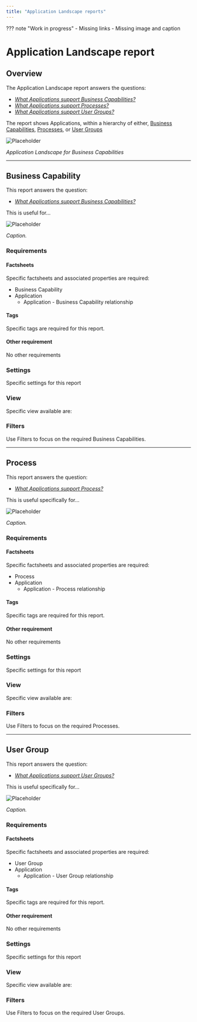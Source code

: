 ```yaml
---
title: "Application Landscape reports"
---
```


??? note "Work in progress"
    - Missing links
    - Missing image and caption

# Application Landscape report

## Overview

The Application Landscape report answers the questions:

- *[What Applications support Business Capabilities?](../questions/#business-capability)*
- *[What Applications support Processes?](../questions/#process)*
- *[What Applications support User Groups?](../questions/#user-group)*

The report shows Applications, within a hierarchy of either, [Business Capabilities](#business-capability), [Processes](#process), or [User Groups](#user-group)


![Placeholder](https://dummyimage.com/800x450/eee/aaa)

<!--
![](https://www.leanix.net/hubfs/2019%20LX%20Website/General/Illu/techrisk-drilldown-7-Col-XL.svg)
-->


*Application Landscape for Business Capabilities*

--- 

## Business Capability

This report answers the question:

- *[What Applications support Business Capabilities?](../questions/#business-capability)*

This is useful for... 

![Placeholder](https://dummyimage.com/800x450/eee/aaa)

*Caption.*

### Requirements

#### Factsheets

Specific factsheets and associated properties are required:

- Business Capability 
- Application
    - Application - Business Capability relationship
    
#### Tags 

Specific tags are required for this report.

#### Other requirement

No other requirements

### Settings

Specific settings for this report 

### View

Specific view available are: 

### Filters

Use Filters to focus on the required Business Capabilities.

--- 

## Process
This report answers the question:

- *[What Applications support Process?](../questions/#process)*

This is useful specifically for... 

![Placeholder](https://dummyimage.com/800x450/eee/aaa)

*Caption.*

### Requirements

#### Factsheets

Specific factsheets and associated properties are required:

- Process 
- Application
    - Application - Process relationship
    
#### Tags 

Specific tags are required for this report.

#### Other requirement

No other requirements

### Settings

Specific settings for this report 

### View

Specific view available are: 

### Filters

Use Filters to focus on the required Processes.

--- 

## User Group 

This report answers the question:

- *[What Applications support User Groups?](../questions/#user-groups)*

This is useful specifically for... 

![Placeholder](https://dummyimage.com/800x450/eee/aaa)

*Caption.*

### Requirements

#### Factsheets

Specific factsheets and associated properties are required:

- User Group 
- Application
    - Application - User Group relationship

#### Tags 

Specific tags are required for this report.

#### Other requirement

No other requirements

### Settings

Specific settings for this report 

### View

Specific view available are: 

### Filters

Use Filters to focus on the required User Groups.
